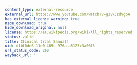 ```yaml
---
content_type: external-resource
external_url: https://www.youtube.com/watch?v=gJvxJzdVgpA
has_external_license_warning: true
hide_download: true
hide_download_original: null
license: https://en.wikipedia.org/wiki/All_rights_reserved
status: valid
title: Clinical trial Sangath
uid: dfbf0de6-11e0-469c-976a-a5125c3a0673
url_status_code: 200
wayback_url: ''
---
```

